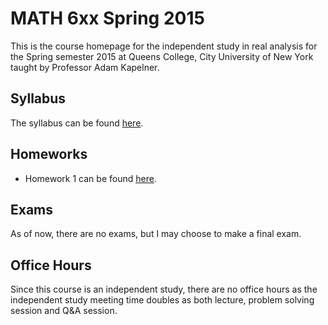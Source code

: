 # MATH 6xx Spring 2015

This is the course homepage for the independent study in real analysis for the Spring semester 2015 at Queens College, City University of New York taught by Professor Adam Kapelner.


## Syllabus

The syllabus can be found [here](https://raw.githubusercontent.com/kapelner/QC_Real_Analysis_Ind_Spring_2015/master/syllabus/syllabus.pdf).

## Homeworks
<!--
* Homework 12 can be found with spacing for you to fill in [here](https://github.com/kapelner/QC_Real_Analysis_Ind_Spring_2015/blob/master/homeworks/hw12/hw12.pdf?raw=true).
* Homework 11 can be found with spacing for you to fill in [here](https://github.com/kapelner/QC_Real_Analysis_Ind_Spring_2015/blob/master/homeworks/hw11/hw11.pdf?raw=true).
* Homework 10 can be found with spacing for you to fill in [here](https://github.com/kapelner/QC_Real_Analysis_Ind_Spring_2015/blob/master/homeworks/hw10/hw10.pdf?raw=true).
* Homework 9 can be found with spacing for you to fill in [here](https://github.com/kapelner/QC_Real_Analysis_Ind_Spring_2015/blob/master/homeworks/hw09/hw09.pdf?raw=true).
* Homework 8 can be found with spacing for you to fill in [here](https://github.com/kapelner/QC_Real_Analysis_Ind_Spring_2015/blob/master/homeworks/hw08/hw08.pdf?raw=true).
* Homework 7 can be found with spacing for you to fill in [here](https://github.com/kapelner/QC_Real_Analysis_Ind_Spring_2015/blob/master/homeworks/hw07/hw07.pdf?raw=true).
* Homework 6 can be found with spacing for you to fill in [here](https://github.com/kapelner/QC_Real_Analysis_Ind_Spring_2015/blob/master/homeworks/hw06/hw06.pdf?raw=true).
* Homework 5 can be found with spacing for you to fill in [here](https://github.com/kapelner/QC_Real_Analysis_Ind_Spring_2015/blob/master/homeworks/hw05/hw05.pdf?raw=true).
* Homework 4 can be found with spacing for you to fill in [here](https://github.com/kapelner/QC_Real_Analysis_Ind_Spring_2015/blob/master/homeworks/hw04/hw04.pdf?raw=true).
* Homework 3 can be found with spacing for you to fill in [here](https://github.com/kapelner/QC_Real_Analysis_Ind_Spring_2015/blob/master/homeworks/hw03/hw03.pdf?raw=true).
* Homework 2 can be found with spacing for you to fill in [here](https://github.com/kapelner/QC_Real_Analysis_Ind_Spring_2015/blob/master/homeworks/hw02/hw02_with_spaces.pdf?raw=true).
-->
* Homework 1 can be found [here](https://github.com/kapelner/QC_Real_Analysis_Ind_Spring_2015/blob/master/homeworks/hw01/hw01.pdf?raw=true).


## Exams

As of now, there are no exams, but I may choose to make a final exam.


<!-- 
Solutions can be found [here](https://github.com/kapelner/QC_Real_Analysis_Ind_Spring_2015/blob/master/exams/midterm1/midterm1_solutions.pdf?raw=true). -->
<!-- 
Solutions can be found [here](https://github.com/kapelner/QC_Real_Analysis_Ind_Spring_2015/blob/master/exams/midterm2/midterm2_solutions.pdf?raw=true). -->
<!-- 
 Solutions can be found [here](https://github.com/kapelner/QC_Math_241_Fall_2014_15/blob/master/exams/final/final_solutions.pdf?raw=true). -->

## Office Hours

Since this course is an independent study, there are no office hours as the independent study meeting time doubles as both lecture, problem solving session and Q\&A session.

